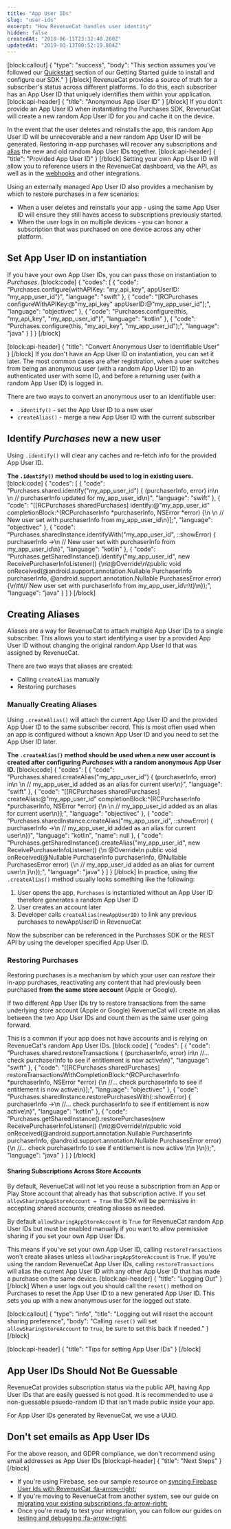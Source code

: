 ```yaml
---
title: "App User IDs"
slug: "user-ids"
excerpt: "How RevenueCat handles user identity"
hidden: false
createdAt: "2018-06-11T23:32:40.260Z"
updatedAt: "2019-03-13T00:52:19.804Z"
---
```

[block:callout]
{
  "type": "success",
  "body": "This section assumes you've followed our [Quickstart](doc:getting-started-1) section of our Getting Started guide to install and configure our SDK."
}
[/block]
RevenueCat provides a source of truth for a subscriber's status across different platforms. To do this, each subscriber has an App User ID that uniquely identifies them within your application. 
[block:api-header]
{
  "title": "Anonymous App User ID"
}
[/block]
If you don't provide an App User ID when instantiating the Purchases SDK, RevenueCat will create a new random App User ID for you and cache it on the device. 

In the event that the user deletes and reinstalls the app, this random App User ID will be unrecoverable and a new random App User ID will be generated. Restoring in-app purchases will recover any subscriptions and [alias](doc:user-ids#section-restoring-purchases) the new and old random App User IDs together. 
[block:api-header]
{
  "title": "Provided App User ID"
}
[/block]
Setting your own App User ID will allow you to reference users in the RevenueCat dashboard, via the API, as well as in the [webhooks](doc:webhooks) and other integrations.

Using an externally managed App User ID also provides a mechanism by which to restore purchases in a few scenarios: 
* When a user deletes and reinstalls your app - using the same App User ID will ensure they still haves access to subscriptions previously started. 
* When the user logs in on multiple devices - you can honor a subscription that was purchased on one device across any other platform.

## Set App User ID on instantiation
If you have your own App User IDs, you can pass those on instantiation to *Purchases*.
[block:code]
{
  "codes": [
    {
      "code": "Purchases.configure(withAPIKey: \"my_api_key\", appUserID: \"my_app_user_id\")",
      "language": "swift"
    },
    {
      "code": "[RCPurchases configureWithAPIKey:@\"my_api_key\" appUserID:@\"my_app_user_id\"];",
      "language": "objectivec"
    },
    {
      "code": "Purchases.configure(this, \"my_api_key\", \"my_app_user_id\")",
      "language": "kotlin"
    },
    {
      "code": "Purchases.configure(this, \"my_api_key\", \"my_app_user_id\");",
      "language": "java"
    }
  ]
}
[/block]

[block:api-header]
{
  "title": "Convert Anonymous User to Identifiable User"
}
[/block]
If you don't have an App User ID on instantiation, you can set it later. The most common cases are after registration, when a user switches from being an anonymous user (with a random App User ID) to an authenticated user with some ID, and before a returning user (with a random App User ID) is logged in.

There are two ways to convert an anonymous user to an identifiable user:

- `.identify()` - set the App User ID to a new user
- `createAlias()` - merge a new App User ID with the current subscriber

## Identify *Purchases* new a new user
Using `.identify()` will clear any caches and re-fetch info for the provided App User ID.

**The `.identify()` method should be used to log in existing users.** 
[block:code]
{
  "codes": [
    {
      "code": "Purchases.shared.identify(\"my_app_user_id\") { (purchaserInfo, error) in\n    \n    // purchaserInfo updated for my_app_user_id\n}",
      "language": "swift"
    },
    {
      "code": "[[RCPurchases sharedPurchases] identify:@\"my_app_user_id\" completionBlock:^(RCPurchaserInfo *purchaserInfo, NSError *error) {\n    \n    // New user set with purchaserInfo from my_app_user_id\n}];",
      "language": "objectivec"
    },
    {
      "code": "Purchases.sharedInstance.identifyWith(\"my_app_user_id\", ::showError) { purchaserInfo ->\n  // New user set with purchaserInfo from my_app_user_id\n}",
      "language": "kotlin"
    },
    {
      "code": "Purchases.getSharedInstance().identify(\"my_app_user_id\", new ReceivePurchaserInfoListener() {\n\t@Override\n\tpublic void onReceived(@android.support.annotation.Nullable PurchaserInfo purchaserInfo, @android.support.annotation.Nullable PurchasesError error) {\n\t\t// New user set with purchaserInfo from my_app_user_id\n\t}\n});",
      "language": "java"
    }
  ]
}
[/block]
## Creating Aliases
Aliases are a way for RevenueCat to attach multiple App User IDs to a single subscriber. This allows you to start identifying a user by a provided App User ID without changing the original random App User Id that was assigned by RevenueCat.

There are two ways that aliases are created:

* Calling `createAlias` manually
* Restoring purchases

### Manually Creating Aliases
Using `.createAlias()` will attach the current App User ID and the provided App User ID to the same subscriber record. This is most often used when an app is configured without a known App User ID and you need to set the App User ID later.

**The `.createAlias()` method should be used when a new user account is created after configuring *Purchases* with a random anonymous App User ID.** 
[block:code]
{
  "codes": [
    {
      "code": "Purchases.shared.createAlias(\"my_app_user_id\") { (purchaserInfo, error) in\n            \n    // my_app_user_id added as an alias for current user\n}",
      "language": "swift"
    },
    {
      "code": "[[RCPurchases sharedPurchases] createAlias:@\"my_app_user_id\" completionBlock:^(RCPurchaserInfo *purchaserInfo, NSError *error) {\n    \n    // my_app_user_id added as an alias for current user\n}];",
      "language": "objectivec"
    },
    {
      "code": "Purchases.sharedInstance.createAlias(\"my_app_user_id\", ::showError) { purchaserInfo ->\n  // my_app_user_id added as an alias for current user\n})",
      "language": "kotlin",
      "name": null
    },
    {
      "code": "Purchases.getSharedInstance().createAlias(\"my_app_user_id\", new ReceivePurchaserInfoListener() {\n  @Override\n  public void onReceived(@Nullable PurchaserInfo purchaserInfo, @Nullable PurchasesError error) {\n    // my_app_user_id added as an alias for current user\n  }\n});",
      "language": "java"
    }
  ]
}
[/block]
In practice, using the `.createAlias()` method usually looks something like the following:

1. User opens the app, `Purchases` is instantiated without an App User ID therefore generates a random App User ID
2. User creates an account later
3. Developer calls `createAlias(newAppUserID)` to link any previous purchases to newAppUserID in RevenueCat

Now the subscriber can be referenced in the Purchases SDK or the REST API by using the developer specified App User ID.


### Restoring Purchases
Restoring purchases is a mechanism by which your user can *restore* their in-app purchases, reactivating any content that had previously been purchased **from the same store account** (Apple or Google).

If two different App User IDs try to restore transactions from the same underlying store account (Apple or Google) RevenueCat will create an alias between the two App User IDs and count them as the same user going forward. 

This is a common if your app does not have accounts and is relying on RevenueCat's random App User IDs. 
[block:code]
{
  "codes": [
    {
      "code": "Purchases.shared.restoreTransactions { (purchaserInfo, error) in\n    //... check purchaserInfo to see if entitlement is now active\n}",
      "language": "swift"
    },
    {
      "code": "[[RCPurchases sharedPurchases] restoreTransactionsWithCompletionBlock:^(RCPurchaserInfo *purchaserInfo, NSError *error) {\n    //... check purchaserInfo to see if entitlement is now active\n}];",
      "language": "objectivec"
    },
    {
      "code": "Purchases.sharedInstance.restorePurchasesWith(::showError) { purchaserInfo ->\n    //... check purchaserInfo to see if entitlement is now active\n}",
      "language": "kotlin"
    },
    {
      "code": "Purchases.getSharedInstance().restorePurchases(new ReceivePurchaserInfoListener() {\n\t@Override\n\tpublic void onReceived(@android.support.annotation.Nullable PurchaserInfo purchaserInfo, @android.support.annotation.Nullable PurchasesError error) {\n    //... check purchaserInfo to see if entitlement is now active \t\n  }\n});",
      "language": "java"
    }
  ]
}
[/block]
#### Sharing Subscriptions Across Store Accounts

By default, RevenueCat will not let you reuse a subscription from an App or Play Store account that already has that subscription active. If you set `allowSharingAppStoreAccount = True` the SDK will be permissive in accepting shared accounts, creating aliases as needed. 

By default `allowSharingAppStoreAccount` is `True` for RevenueCat random App User IDs but must be enabled manually if you want to allow permissive sharing if you set your own App User IDs.

This means if you've set your own App User ID, calling `restoreTransactions` won't create aliases unless `allowSharingAppStoreAccount` is `True`. If you're using the random RevenueCat App User IDs, calling `restoreTransactions` will alias the current App User ID with any other App User ID that has made a purchase on the same device.
[block:api-header]
{
  "title": "Logging Out"
}
[/block]
When a user logs out you should call the `reset()` method on Purchases to reset the App User ID to a new generated App User ID. This sets you up with a new anonymous user for the logged out state.

[block:callout]
{
  "type": "info",
  "title": "Logging out will reset the account sharing preference",
  "body": "Calling `reset()` will set `allowSharingStoreAccount` to `True`, be sure to set this back if needed."
}
[/block]

[block:api-header]
{
  "title": "Tips for setting App User IDs"
}
[/block]
## App User IDs Should Not Be Guessable

RevenueCat provides subscription status via the public API, having App User IDs that are easily guessed is not good. It is recommended to use a non-guessable psuedo-random ID that isn't made public inside your app.

For App User IDs generated by RevenueCat, we use a UUID.

## Don't set emails as App User IDs

For the above reason, and GDPR compliance, we don't recommend using email addresses as App User IDs
[block:api-header]
{
  "title": "Next Steps"
}
[/block]
* If you're using Firebase, see our sample resource on [syncing Firebase User Ids with RevenueCat :fa-arrow-right:](doc:firebase)
* If you're moving to RevenueCat from another system, see our guide on [migrating your existing subscriptions :fa-arrow-right:](doc:migrating-existing-subscriptions)
* Once you're ready to test your integration, you can follow our guides on [testing and debugging :fa-arrow-right:](doc:debugging)